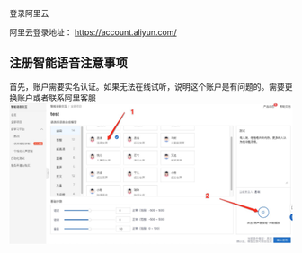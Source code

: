 


登录阿里云

阿里云登录地址： https://account.aliyun.com/




## 注册智能语音注意事项

首先，账户需要实名认证。如果无法在线试听，说明这个账户是有问题的。需要更换账户或者联系阿里客服
![](listen.assets/164315_94871af2_1093073.png)
